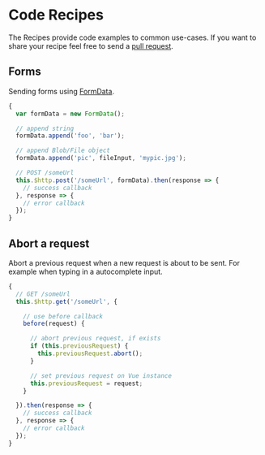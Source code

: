 # Code Recipes

The Recipes provide code examples to common use-cases. If you want to share your recipe feel free to send a [pull request](https://github.com/vuejs/vue-resource/pulls).

## Forms

Sending forms using [FormData](https://developer.mozilla.org/en-US/docs/Web/API/FormData).

```js
{
  var formData = new FormData();

  // append string
  formData.append('foo', 'bar');

  // append Blob/File object
  formData.append('pic', fileInput, 'mypic.jpg');

  // POST /someUrl
  this.$http.post('/someUrl', formData).then(response => {
    // success callback
  }, response => {
    // error callback
  });
}
```

## Abort a request

Abort a previous request when a new request is about to be sent. For example when typing in a autocomplete input.

```js
{
  // GET /someUrl
  this.$http.get('/someUrl', {

    // use before callback
    before(request) {

      // abort previous request, if exists
      if (this.previousRequest) {
        this.previousRequest.abort();
      }

      // set previous request on Vue instance
      this.previousRequest = request;
    }

  }).then(response => {
    // success callback
  }, response => {
    // error callback
  });
}
```
